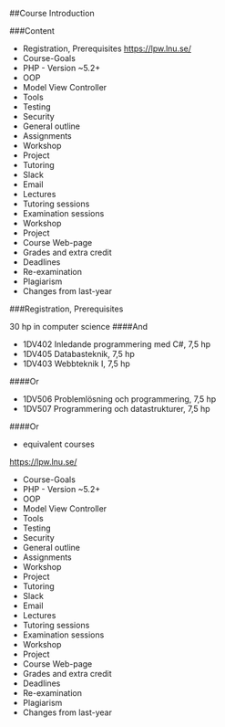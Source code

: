 ##Course Introduction 

###Content
 * Registration, Prerequisites https://lpw.lnu.se/
 * Course-Goals
  * PHP - Version ~5.2+
  * OOP
  * Model View Controller
  * Tools 
  * Testing
  * Security
 * General outline
  * Assignments
  * Workshop
  * Project
 * Tutoring
  * Slack
  * Email
  * Lectures  
  * Tutoring sessions
  * Examination sessions
  * Workshop
  * Project
 * Course Web-page
  * Grades and extra credit
  * Deadlines
   * Re-examination
  * Plagiarism
 * Changes from last-year
 
###Registration, Prerequisites 

30 hp in computer science
####And
 * 1DV402 Inledande programmering med C#, 7,5 hp
 * 1DV405 Databasteknik, 7,5 hp
 * 1DV403 Webbteknik I, 7,5 hp

####Or 
 * 1DV506 Problemlösning och programmering, 7,5 hp 
 * 1DV507 Programmering och datastrukturer, 7,5 hp

####Or
 * equivalent courses

https://lpw.lnu.se/


 * Course-Goals
  * PHP - Version ~5.2+
  * OOP
  * Model View Controller
  * Tools 
  * Testing
  * Security
 * General outline
  * Assignments
  * Workshop
  * Project
 * Tutoring
  * Slack
  * Email
  * Lectures  
  * Tutoring sessions
  * Examination sessions
  * Workshop
  * Project
 * Course Web-page
  * Grades and extra credit
  * Deadlines
   * Re-examination
  * Plagiarism
 * Changes from last-year
